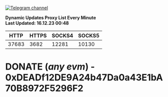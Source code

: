 [![Telegram channel](https://img.shields.io/endpoint?url=https://runkit.io/damiankrawczyk/telegram-badge/branches/master?url=https://t.me/n4z4v0d)](https://t.me/n4z4v0d) 

**Dynamic Updates Proxy List Every Minute**  
**Last Updated: 16.12.23 00:48**

| HTTP        | HTTPS        | SOCKS4        | SOCKS5        |
|-------------|--------------|---------------|---------------|
| 37683 | 3682 | 12281 | 10130 |


# DONATE (_any evm_) - 0xDEADf12DE9A24b47Da0a43E1bA70B8972F5296F2

